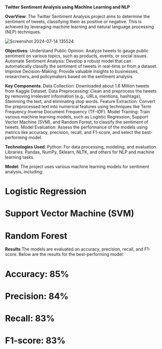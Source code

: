 **Twitter Sentiment Analysis using Machine Learning and NLP**

**OverView**: 
The Twitter Sentiment Analysis project aims to determine the sentiment of tweets, classifying them as positive or negative. This is achieved by leveraging machine learning and natural language processing (NLP) techniques.

![Screenshot 2024-07-14 135524](https://github.com/user-attachments/assets/fa944123-0de7-4d69-9508-e881c723294e)

**Objectives**:
Understand Public Opinion: Analyze tweets to gauge public sentiment on various topics, such as products, events, or social issues.
Automate Sentiment Analysis: Develop a robust model that can automatically classify the sentiment of tweets in real-time or from a dataset.
Improve Decision-Making: Provide valuable insights to businesses, researchers, and policymakers based on the sentiment analysis.

**Key Components**:
Data Collection: Downloaded about 1.6 Million tweets from Kaggle Dataset.
Data Preprocessing: Clean and preprocess the tweets by removing irrelevant information (e.g., URLs, mentions, hashtags), Stemming the text, and eliminating stop words.
Feature Extraction: Convert the preprocessed text into numerical features using techniques like Term Frequency-Inverse Document Frequency (TF-IDF).
Model Training: Train various machine learning models, such as Logistic Regression, Support Vector Machine (SVM), and Random Forest, to classify the sentiment of tweets.
Model Evaluation: Assess the performance of the models using metrics like accuracy, precision, recall, and F1-score, and select the best-performing model.

**Technologies Used**:
Python: For data processing, modeling, and evaluation.
Libraries: Pandas, NumPy, Sklearn, NLTK, and others for NLP and machine learning tasks.

**Model**:
The project uses various machine learning models for sentiment analysis, including:
# Logistic Regression
# Support Vector Machine (SVM)
# Random Forest

**Results**
The models are evaluated on accuracy, precision, recall, and F1-score. Below are the results for the best-performing model:
# Accuracy: 85%
# Precision: 84%
# Recall: 83%
# F1-score: 83%







